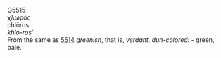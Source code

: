 G5515  
χλωρός  
chlōros  
*khlo-ros‘*  
From the same as [5514](g5514) *greenish*, that is, *verdant*,
*dun-colored:* - green, pale.  
